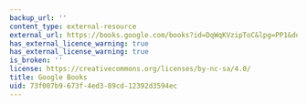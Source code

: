 ```yaml
---
backup_url: ''
content_type: external-resource
external_url: https://books.google.com/books?id=DqWqKVzipToC&lpg=PP1&dq=cartographies%20of%20time&pg=PP1#v=onepage&q&f=false
has_external_licence_warning: true
has_external_license_warning: true
is_broken: ''
license: https://creativecommons.org/licenses/by-nc-sa/4.0/
title: Google Books
uid: 73f007b9-673f-4ed3-89cd-12392d3594ec
---
```

